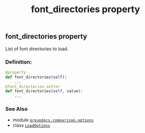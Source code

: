 ﻿---
title: font_directories property
second_title: GroupDocs.Comparison for Python via .NET API References
description: 
type: docs
url: /python-net/groupdocs.comparison.options/loadoptions/font_directories/
is_root: false
weight: 40
---

## font_directories property


List of font directories to load.
### Definition:
```python
@property
def font_directories(self):
    ...
@font_directories.setter
def font_directories(self, value):
    ...
```

### See Also
* module [`groupdocs.comparison.options`](../../)
* class [`LoadOptions`](/comparison/python-net/groupdocs.comparison.options/loadoptions)
